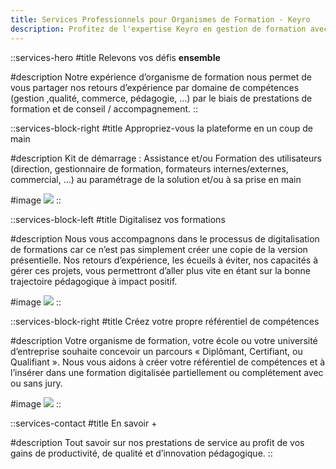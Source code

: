 ```yaml
---
title: Services Professionnels pour Organismes de Formation - Keyro
description: Profitez de l'expertise Keyro en gestion de formation avec nos services de formation et de conseil pour relever vos défis en qualité, commerce, et pédagogie.
---
```


::services-hero
#title
Relevons vos défis **ensemble**

#description
Notre expérience d’organisme de formation nous permet de vous partager nos retours d’expérience par domaine de compétences   
(gestion ,qualité, commerce, pédagogie, …) par le biais de prestations de formation et de conseil / accompagnement.
::

::services-block-right
#title
Appropriez-vous la plateforme en un coup de main

#description
Kit de démarrage : Assistance et/ou Formation des utilisateurs (direction, gestionnaire de formation, formateurs internes/externes, commercial, …) au paramétrage de la solution et/ou à sa prise en main

#image
![](/images/easy.webp)
::

::services-block-left
#title
Digitalisez vos formations

#description
Nous vous accompagnons dans le processus de digitalisation de formations car ce n’est pas simplement créer une copie de la version présentielle. Nos retours d’expérience, les écueils à éviter, nos capacités à gérer ces projets, vous permettront d’aller plus vite en étant sur la bonne trajectoire pédagogique à impact positif.

#image
![](/images/digitalize.webp)
::

::services-block-right
#title
Créez votre propre référentiel de compétences

#description
Votre organisme de formation, votre école ou votre université d’entreprise souhaite concevoir un parcours « Diplômant, Certifiant, ou Qualifiant ». Nous vous aidons à créer votre référentiel de compétences et à l’insérer dans une formation digitalisée partiellement ou complétement avec ou sans jury.

#image
![](/images/referential.webp)
::

::services-contact
#title
En savoir +

#description
Tout savoir sur nos prestations de service au profit de vos gains de productivité, de qualité et d’innovation pédagogique.
::
